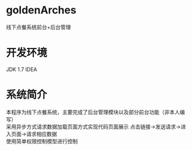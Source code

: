 # goldenArches
线下点餐系统前台+后台管理

# 开发环境
JDK 1.7 IDEA  
# 系统简介
本程序为线下点餐系统，主要完成了后台管理模块以及部分前台功能（非本人编写）  
采用异步方式请求数据加载页面方式实现代码页面展示  点击链接->发送请求->进入页面->请求相应数据  
使用简单权限控制模型进行控制
